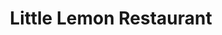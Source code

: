 <h1 align="center">Little Lemon Restaurant</h1>

<!-- <div align="center">Proyecto Gestor de inventario desarrollado utilizando Express, EJS, Connect-Flash, Express-Session, Mongoose entre otros.</div>

---

- [Overview](#overview)
  - [Built with](#built-with)
- [Acknowledgements](#acknowledgements)
- [Install](#install)
- [Contact](#contact)
- [Credits](#credits)

## Overview

Este es un proyecto de gestión de inventario desarrollado en Node.js y Express, utilizando MongoDB como base de datos con Mongoose. El sistema está diseñado siguiendo el patron de diseño Modelo-Vista-Controlador (MVC) para obtener un código más limpio y organizado.

El proyecto incluye características como autenticación de usuarios usando bcrypt, validación de datos con express-validator, gráficos dinámicos con Chart.js, mensajes flash con connect-flash, y un entorno de desarrollo configurado con nodemon y dotenv para las variables de entorno.

![lapizzadeelcanas](https://github.com/user-attachments/assets/e6f7cc7e-676e-401d-ae4e-9d96fcb8363f)

## Características

- Registro y autenticación de usuarios.
- Gestión de productos de inventario(crear, leer, editar, eliminar).
- Visualización de inventario con gráficos estadísticos.
- Mensajes flash para notificaciones al usuario.
- Control de sesiones de usuario con express-session.

### Built with

- [Node.js](https://nodejs.org/en)
- [Express.js](https://expressjs.com/)
- [MongoDB](https://www.mongodb.com/)
- [ecrypt](https://github.com/kelektiv/node.bcrypt.js#readme)
- [express-validator](https://express-validator.github.io/docs)
- [express-session](https://www.npmjs.com/package/express-session)
- [chartjs](https://www.chartjs.org/)
- [connect-flash](https://www.npmjs.com/package/connect-flash)
- [EJS](https://www.npmjs.com/package/ejs)
- [method-override](https://github.com/expressjs/method-override#readme)
- [dotenv](https://github.com/motdotla/dotenv#readme)
- [JavaScript](https://developer.mozilla.org/en-US/docs/Web/javascript)
- [Bootstrap](https://getbootstrap.com/)
- [nodemon](https://nodemon.io/)
- [Facebook Open Graph](https://developers.facebook.com/docs/sharing/webmasters/)

## Acknowledgements

- [Steps to replicate a design with only HTML and CSS](https://devchallenges-blogs.web.app/how-to-replicate-design/)
- [Node.js](https://nodejs.org/)
- [Marked - a markdown parser](https://github.com/chjj/marked)

## Install

### Requisitos previos

Asegúrate de tener instalado lo siguiente antes de comenzar:

- Node.js y npm(Node Package Manager), yarn o pnpm.
- MongoDB.

Sigue estos pasos para instalar y configurar el proyecto en tu máquina local:

1. Forkea el repositorio.

2. Clona el repositorio:

```console
git clone https://github.com/angel-serrato/web-nodejs-express-mongo
```

3. Instala las dependencias

```console
npm install
```

4. Configura las variables de entorno: 

Crea un archivo .env en el directorio raíz del proyecto y configura las variables necesarias:

```console
CLUSTER = cluster de MongoDB
PORT = puerto
```

5. Ejecuta el servidor:

```console
npm start
```

## Contact

- Website [serrato.dev](https://serrato.dev/)
- GitHub [@angel-serrato](https://github.com/angel-serrato)
- LinkedIn [/in/angel-serrato/](https://www.linkedin.com/in/angel-serrato/)

## Despliegue

Este proyecto está desplegado en [Render.com](https://render.com/). Puedes acceder al proyecto en el siguiente enlace: [inventario.serrato.dev](https://inventario.serrato.dev/)


https://meyerweb.com/eric/tools/css/reset/

https://bem-cheat-sheet.9elements.com/

https://fontjoy.com/

https://gridlover.net/try

https://m3.material.io/ -->
